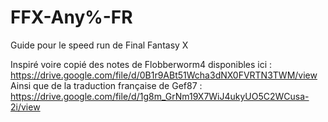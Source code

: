 # FFX-Any%-FR
Guide pour le speed run de Final Fantasy X

Inspiré voire copié des notes de Flobberworm4 disponibles ici : https://drive.google.com/file/d/0B1r9ABt51Wcha3dNX0FVRTN3TWM/view \
Ainsi que de la traduction française de Gef87 : https://drive.google.com/file/d/1g8m_GrNm19X7WiJ4ukyUO5C2WCusa-2i/view
